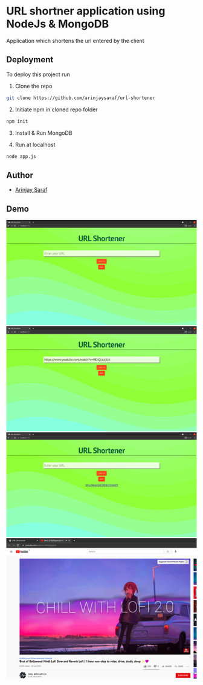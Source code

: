 
# URL shortner application using NodeJs & MongoDB

Application which shortens the url entered by the client
  
## Deployment

To deploy this project run

1. Clone the repo
```bash
git clone https://github.com/arinjaysaraf/url-shortener
```
2. Initiate npm in cloned repo folder 
  ```bash
npm init
```
3. Install & Run MongoDB

4. Run at localhost
```bash
node app.js
```
## Author

- [Arinjay Saraf](https://github.com/arinjaysaraf)
## Demo

![Alt](images/URL1.png)
![Alt](images/URL2.png)
![Alt](images/URL3.png)
![Alt](images/URL4.png)
